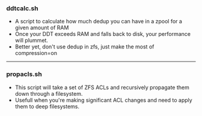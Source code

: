 ### ddtcalc.sh
* A script to calculate how much dedup you can have in a zpool for a given amount of RAM
* Once your DDT exceeds RAM and falls back to disk, your performance will plummet.
* Better yet, don't use dedup in zfs, just make the most of compression=on

-------

### propacls.sh
* This script will take a set of ZFS ACLs and recursively propagate them down through a filesystem.
* Usefull when you're making significant ACL changes and need to apply them to deep filesystems.

